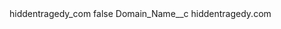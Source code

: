 <?xml version="1.0" encoding="UTF-8"?>
<CustomMetadata xmlns="http://soap.sforce.com/2006/04/metadata" xmlns:xsi="http://www.w3.org/2001/XMLSchema-instance" xmlns:xsd="http://www.w3.org/2001/XMLSchema">
    <label>hiddentragedy_com</label>
    <protected>false</protected>
    <values>
        <field>Domain_Name__c</field>
        <value xsi:type="xsd:string">hiddentragedy.com</value>
    </values>
</CustomMetadata>
